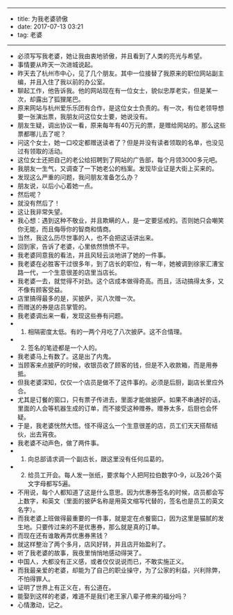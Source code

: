 - --
- title: 为我老婆骄傲
- date: 2017-07-13 03:21
- tag: 老婆
- --
- 必须写写我老婆，她让我由衷地骄傲，并且看到了人类的亮光与希望。
- 事情要从昨天一次进城说起。
- 昨天去了杭州市中心，见了几个朋友。其中一位接替了我原来的职位网站副主编，并且入住了我以前的办公室。
- 聊起工作，他告诉我。他的网站现在有一位女士，貌似忠厚老实，但是某一次，却露出了狐狸尾巴。
- 原来网站与杭州爱乐乐团有合作，是这位女士负责的。有一次，有位老领导想要一张演出票，我朋友问这位女士要，她说没有。
- 朋友生疑，调出协议一看，原来每年有40万元的票，是赠给网站的。那么这些票都哪儿去了呢？
- 问这个女士，她一口咬定都赠送读者了？但是并没有读者领取的名单，也没见过有领取的活动。
- 这位女士还把自己的老公给招聘到了网站的广告部，每个月领3000多元吧。
- 我朋友一生气，又调查了一下她老公的档案。发现毕业证是大街上买来的。
- 发现这么严重的问题，我问朋友准备怎么办？
- 朋友说，以后小心着她一点。
- 然后呢？
- 就没有然后了！
- 这让我非常失望。
- 我心想：遇到这种不敬业，并且欺瞒的人，是一定要惩戒的。否则她只会嘲笑你无能，而且侮辱你的智商和情商。
- 当然，我这么历尽世事的人，也不会把这话讲出来。
- 回到家，告诉了老婆，心里依然愤愤不平。
- 我老婆同意我的看法，并且风轻云淡地讲了她的一件事。
- 我老婆在必胜客干过很多年，到了店长的职位，有一年，她被调到徐家汇漕宝路一代，一个生意很差的店里当店长。
- 我老婆一去，就觉得不对劲。这个店成本做得奇高。而且，活动搞得太多，又不像有顾客受益。
- 店里搞得最多的是，买披萨，买八次赠一次。
- 而赠送的券是店员掌管的。
- 我老婆调出来一看，发现这些券有问题。
- 1. 相隔密度太低。有的一两个月吃了八次披萨。这不合情理。
- 2. 签名的笔迹都是一个人的。
- 我老婆马上有数了。这是出了内鬼。
- 当顾客来点披萨的时候，收银员收了顾客的钱，但是不入收款箱，而是用券抵。
- 但我老婆深知，仅仅一个店员是做不了这件事的。必须是后厨，副店长里应外合。
- 尤其是订餐的窗口，只有票子传进去，里面才能做披萨。如果不串通好的话，里面的人会等机器生成的订单，而不接受这种赠券。赠券太多，后厨也会怀疑。
- 于是，我老婆恍然大悟。怪不得这么一个生意很差的店，员工们天天搭帮结伙，出去宵夜。
- 我老婆不动声色，做了两件事。
- 1. 向总部请求调一个副店长，跟这里没有任何瓜葛的。
- 2. 给员工开会。每人发一张纸，要求每个人把阿拉伯数字0-9，以及26个英文字母都写5遍。
- 不用说，每个人都知道了这是什么意思。因为优惠券签名的时候，店员都会写上数字，和英文（里面的披萨名称是用英文缩写代替的，签名也是员工的英文名字）。
- 而我老婆上班做得最重要的一件事，就是定在点餐窗口，因为这里是猫腻的发生地。只要传过来的不是优惠券，那么就是真的订单。
- 而现在还有谁敢再弄优惠券黑钱？
- 就这样整治了两个多月，店风好转，并且店开始盈利了。
- 听了我老婆的故事，我夜里悄悄地感动得哭了。
- 中国人，大都没有正义感，或者仅仅说说而已，不敢实施正义。
- 而我最亲爱的老婆，却能为了自己的职业操守，为了公家的利益，兴利除弊，不怕得罪人。
- 证明了世界上有正义在，有公道在。
- 能娶到这样的老婆，难道不是我们老王家八辈子修来的福分吗？
- 心情激动，记之。
